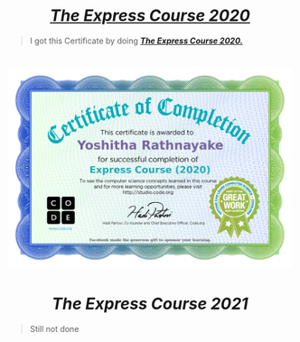 # <div align="center"><a href="https://studio.code.org/s/express-2021"><b><i>The Express Course 2020</i></b></a></div>

> I got this Certificate by doing <a href="https://studio.code.org/s/express-2021"><b><i>The Express Course 2020.</i></b></a> 

# 
# <img src="The Express Course 2020 (Certificate).jpg">

#
#
# <div align="center"><b><i>The Express Course 2021</i></b></a></div>

> Still not done

